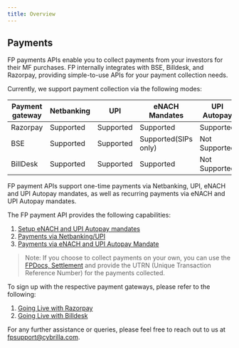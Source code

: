 ```yaml
---
title: Overview
---
```

## Payments

FP payments APIs enable you to collect payments from your investors for their MF purchases. FP internally integrates with BSE, Billdesk, and Razorpay, providing simple-to-use APIs for your payment collection needs.


Currently, we support payment collection via the following modes:

|Payment gateway|Netbanking|UPI|eNACH Mandates| UPI Autopay|
|---|---|---|---|---|
|Razorpay|Supported|Supported|Supported|Supported|
|BSE|Supported|Supported|Supported(SIPs only)|Not Supported|
|BillDesk|Supported|Supported|Supported|Not Supported|

FP payment APIs support one-time payments via Netbanking, UPI, eNACH and UPI Autopay mandates, as well as recurring payments via eNACH and UPI Autopay mandates.


The FP payment API provides the following capabilities:

1. [Setup eNACH and UPI Autopay mandates](/payments/managing-eNACH/)
2. [Payments via Netbanking/UPI](/payments/payments-via-Netbanking-UPI/)
3. [Payments via eNACH and UPI Autopay Mandate](/payments/payment-via-eNACH/)


> Note: If you choose to collect payments on your own, you can use the [FPDocs, Settlement](https://fintechprimitives.com/docs/api/#mf-settlement-details) and provide the UTRN (Unique Transaction Reference Number) for the payments collected.

To sign up with the respective payment gateways, please refer to the following:

1. [Going Live with Razorpay](/going-live/signing-up-with-razorpay/)
2. [Going Live with Billdesk](/going-live/signing-up-with-billdesk/)

For any further assistance or queries, please feel free to reach out to us at [fpsupport@cybrilla.com](mailto:fpsupport@cybrilla.com).







